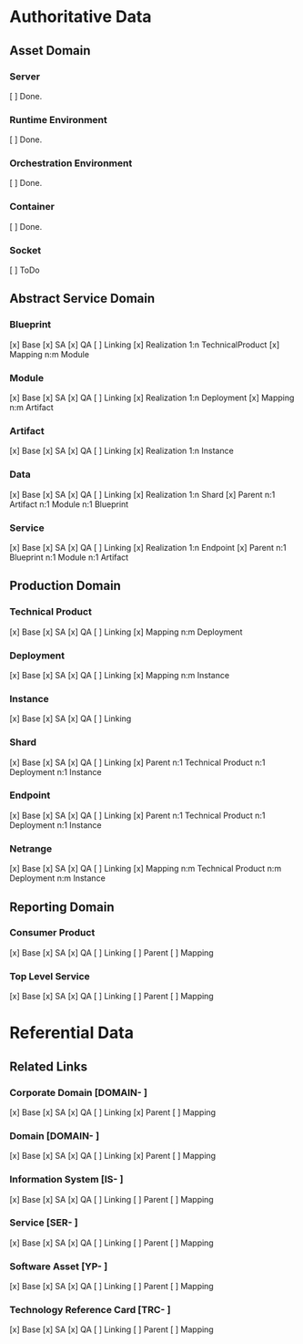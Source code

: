 # Authoritative Data

## Asset Domain

### Server
[ ] Done.
### Runtime Environment
[ ] Done.
### Orchestration Environment
[ ] Done.
### Container
[ ] Done.
### Socket
[ ] ToDo


## Abstract Service Domain

### Blueprint
[x] Base
[x] SA
[x] QA
[ ] Linking
[x] Realization 1:n TechnicalProduct
[x] Mapping     n:m Module
### Module
[x] Base
[x] SA
[x] QA
[ ] Linking
[x] Realization 1:n Deployment
[x] Mapping     n:m Artifact
### Artifact
[x] Base
[x] SA
[x] QA
[ ] Linking
[x] Realization 1:n Instance
### Data
[x] Base
[x] SA
[x] QA
[ ] Linking
[x] Realization 1:n Shard
[x] Parent      n:1 Artifact
                n:1 Module
                n:1 Blueprint
### Service
[x] Base
[x] SA
[x] QA
[ ] Linking
[x] Realization 1:n Endpoint
[x] Parent      n:1 Blueprint
                n:1 Module
                n:1 Artifact

## Production Domain

### Technical Product
[x] Base
[x] SA
[x] QA
[ ] Linking
[x] Mapping       n:m Deployment
### Deployment
[x] Base
[x] SA
[x] QA
[ ] Linking
[x] Mapping       n:m Instance
### Instance
[x] Base
[x] SA
[x] QA
[ ] Linking
### Shard
[x] Base
[x] SA
[x] QA
[ ] Linking
[x] Parent        n:1 Technical Product
                  n:1 Deployment
                  n:1 Instance
### Endpoint
[x] Base
[x] SA
[x] QA
[ ] Linking
[x] Parent        n:1 Technical Product
                  n:1 Deployment
                  n:1 Instance
### Netrange
[x] Base
[x] SA
[x] QA
[ ] Linking
[x] Mapping       n:m Technical Product
                  n:m Deployment
                  n:m Instance

## Reporting Domain

### Consumer Product
[x] Base
[x] SA
[x] QA
[ ] Linking
[ ] Parent
[ ] Mapping
### Top Level Service
[x] Base
[x] SA
[x] QA
[ ] Linking
[ ] Parent
[ ] Mapping

# Referential Data

## Related Links

### Corporate Domain          [DOMAIN- ]
[x] Base
[x] SA
[x] QA
[ ] Linking
[x] Parent
[ ] Mapping
### Domain                    [DOMAIN- ]
[x] Base
[x] SA
[x] QA
[ ] Linking
[x] Parent
[ ] Mapping
### Information System        [IS-     ]
[x] Base
[x] SA
[x] QA
[ ] Linking
[ ] Parent
[ ] Mapping
### Service                   [SER-    ]
[x] Base
[x] SA
[x] QA
[ ] Linking
[ ] Parent
[ ] Mapping
### Software Asset            [YP-     ]
[x] Base
[x] SA
[x] QA
[ ] Linking
[ ] Parent
[ ] Mapping
### Technology Reference Card [TRC-    ]
[x] Base
[x] SA
[x] QA
[ ] Linking
[ ] Parent
[ ] Mapping
